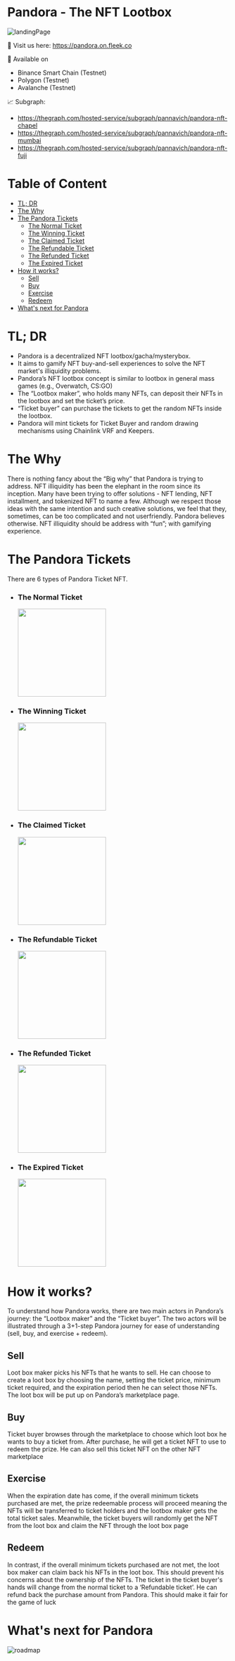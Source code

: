 # Pandora - The NFT Lootbox

![landingPage](./public/Landing_Page.png)

👀 Visit us here: https://pandora.on.fleek.co

📱 Available on

- Binance Smart Chain (Testnet)
- Polygon (Testnet)
- Avalanche (Testnet)

📈 Subgraph:

- https://thegraph.com/hosted-service/subgraph/pannavich/pandora-nft-chapel
- https://thegraph.com/hosted-service/subgraph/pannavich/pandora-nft-mumbai
- https://thegraph.com/hosted-service/subgraph/pannavich/pandora-nft-fuji

# Table of Content

- [TL; DR](#tl-dr)
- [The Why](#the-why)
- [The Pandora Tickets](#the-pandora-tickets)
  - [The Normal Ticket](#the-normal-ticket)
  - [The Winning Ticket](#the-winning-ticket)
  - [The Claimed Ticket](#the-claimed-ticket)
  - [The Refundable Ticket](#the-refundable-ticket)
  - [The Refunded Ticket](#the-refunded-ticket)
  - [The Expired Ticket](#the-expired-ticket)
- [How it works?](#how-it-works)
  - [Sell](#sell)
  - [Buy](#buy)
  - [Exercise](#exercise)
  - [Redeem](#redeem)
- [What's next for Pandora](#whats-next-for-pandora)

# TL; DR

- Pandora is a decentralized NFT lootbox/gacha/mysterybox.
- It aims to gamify NFT buy-and-sell experiences to solve the NFT market's illiquidity problems.
- Pandora’s NFT lootbox concept is similar to lootbox in general mass games (e.g., Overwatch, CS:GO)
- The “Lootbox maker”, who holds many NFTs, can deposit their NFTs in the lootbox and set the ticket’s price.
- “Ticket buyer” can purchase the tickets to get the random NFTs inside the lootbox.
- Pandora will mint tickets for Ticket Buyer and random drawing mechanisms using Chainlink VRF and Keepers.

# The Why

There is nothing fancy about the “Big why” that Pandora is trying to address. NFT
illiquidity has been the elephant in the room since its inception. Many have been
trying to offer solutions - NFT lending, NFT installment, and tokenized NFT to name
a few. Although we respect those ideas with the same intention and such creative
solutions, we feel that they, sometimes, can be too complicated and not userfriendly. Pandora believes otherwise. NFT illiquidity should be address with “fun”;
with gamifying experience.

# The Pandora Tickets

There are 6 types of Pandora Ticket NFT.

- ### The Normal Ticket

    <img src="./public/Normal_Tickets.png" width="200">

- ### The Winning Ticket

    <img src="./public/Winning_Ticket.png" width="200">

- ### The Claimed Ticket

    <img src="./public/Claimed_Ticket.png" width="200">

- ### The Refundable Ticket

    <img src="./public/Refundable_Ticket.png" width="200">

- ### The Refunded Ticket

    <img src="./public/Refunded_Ticket.png" width="200">

- ### The Expired Ticket

    <img src="./public/Expired_Ticket.png" width="200">

# How it works?

To understand how Pandora works, there are two main actors in Pandora’s journey: the “Lootbox maker” and the “Ticket buyer”. The two actors will be illustrated through a 3+1-step Pandora journey for ease of understanding (sell, buy, and exercise + redeem).

## Sell

Loot box maker picks his NFTs that he wants to sell. He can choose to create a loot box by choosing the name, setting the ticket price, minimum ticket required, and the expiration period then he can select those NFTs. The loot box will be put up on Pandora’s marketplace page.

## Buy

Ticket buyer browses through the marketplace to choose which loot box he wants to buy a ticket from. After purchase, he will get a ticket NFT to use to redeem the prize. He can also sell this ticket NFT on the other NFT marketplace

## Exercise

When the expiration date has come, if the overall minimum tickets purchased are met, the prize redeemable process will proceed meaning the NFTs will be transferred to ticket holders and the lootbox maker gets the total ticket sales. Meanwhile, the ticket buyers will randomly get the NFT from the loot box and claim the NFT through the loot box page

## Redeem

In contrast, if the overall minimum tickets purchased are not met, the loot box maker can claim back his NFTs in the loot box. This should prevent his concerns about the ownership of the NFTs.
The ticket in the ticket buyer's hands will change from the normal ticket to a ‘Refundable ticket’. He can refund back the purchase amount from Pandora. This should make it fair for the game of luck

# What's next for Pandora

![roadmap](./public/Roadmap.png)
